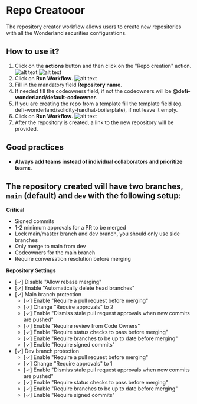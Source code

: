 # Repo Creatooor

The repository creator workflow allows users to create new repositories with all the Wonderland securities configurations.

## How to use it?

1. Click on the **actions** button and then click on the "Repo creation" action.
   ![alt text](https://github.com/defi-wonderland/repo-creator/blob/main/step_1.png?raw=true)
   ![alt text](https://github.com/defi-wonderland/repo-creator/blob/main/step_2.png?raw=true)
2. Click on **Run Workflow**.
   ![alt text](https://github.com/defi-wonderland/repo-creator/blob/main/step_3.png?raw=true)
3. Fill in the mandatory field **Repository name**.
4. If needed fill the codeowners field, if not the codeowners will be **@defi-wonderland/default-codeowner**.
5. If you are creating the repo from a template fill the template field (eg. defi-wonderland/solidity-hardhat-boilerplate), if not leave it empty.
6. Click on **Run Workflow**.
   ![alt text](https://github.com/defi-wonderland/repo-creator/blob/main/step_1.png?raw=true)
7. After the repository is created, a link to the new repository will be provided.

## Good practices

- **Always add teams instead of individual collaborators and prioritize teams**.

## The repository created will have two branches, `main` (default) and `dev` with the following setup:

**Critical**

- Signed commits
- 1-2 minimum approvals for a PR to be merged
- Lock main/master branch and dev branch, you should only use side branches
- Only merge to main from dev
- Codeowners for the main branch
- Require conversation resolution before merging

**Repository Settings**

- [✓] Disable "Allow rebase merging"
- [✓] Enable "Automatically delete head branches"
- [✓] Main branch protection
  - [✓] Enable "Require a pull request before merging"
  - [✓] Change "Require approvals" to 2
  - [✓] Enable "Dismiss stale pull request approvals when new commits are pushed"
  - [✓] Enable "Require review from Code Owners"
  - [✓] Enable "Require status checks to pass before merging"
  - [✓] Enable "Require branches to be up to date before merging"
  - [✓] Enable "Require signed commits"
- [✓] Dev branch protection
  - [✓] Enable "Require a pull request before merging"
  - [✓] Change "Require approvals" to 1
  - [✓] Enable "Dismiss stale pull request approvals when new commits are pushed"
  - [✓] Enable "Require status checks to pass before merging"
  - [✓] Enable "Require branches to be up to date before merging"
  - [✓] Enable "Require signed commits"
